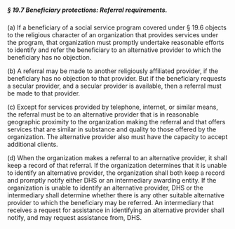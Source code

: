 ##### § 19.7 Beneficiary protections: Referral requirements. #####

(a) If a beneficiary of a social service program covered under § 19.6 objects to the religious character of an organization that provides services under the program, that organization must promptly undertake reasonable efforts to identify and refer the beneficiary to an alternative provider to which the beneficiary has no objection.

(b) A referral may be made to another religiously affiliated provider, if the beneficiary has no objection to that provider. But if the beneficiary requests a secular provider, and a secular provider is available, then a referral must be made to that provider.

(c) Except for services provided by telephone, internet, or similar means, the referral must be to an alternative provider that is in reasonable geographic proximity to the organization making the referral and that offers services that are similar in substance and quality to those offered by the organization. The alternative provider also must have the capacity to accept additional clients.

(d) When the organization makes a referral to an alternative provider, it shall keep a record of that referral. If the organization determines that it is unable to identify an alternative provider, the organization shall both keep a record and promptly notify either DHS or an intermediary awarding entity. If the organization is unable to identify an alternative provider, DHS or the intermediary shall determine whether there is any other suitable alternative provider to which the beneficiary may be referred. An intermediary that receives a request for assistance in identifying an alternative provider shall notify, and may request assistance from, DHS.